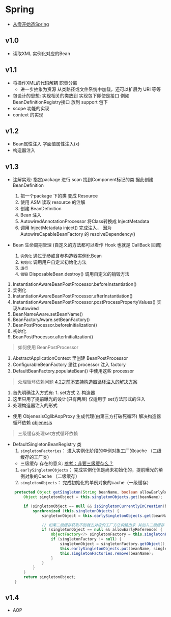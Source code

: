 # Spring
- [从零开始造Spring](https://chuansongme.com/n/2373343751011)

## v1.0
- 读取XML 实例化对应的Bean

## v1.1
- 将操作XML的代码解耦 职责分离
  - 进一步抽象为资源 从类路径或文件系统中加载，还可以扩展为 URI 等等
- 包设计的思想: 实现相关的类放到 实现包下即使是接口 例如 BeanDefinitionRegistry接口 放到 support 包下
- scope 功能的实现
- context 的实现

## v1.2
- Bean属性注入 字面值属性注入(x)
- 构造器注入

## v1.3
- 注解实现: 指定package 进行 scan 找到Component标记的类 据此创建 BeanDefinition
  1. 把一个package 下的类 变成 Resource
  1. 使用 ASM 读取 resource 的注解
  1. 创建 BeanDefinition
  1. Bean 注入
    1. AutowiredAnnotationProcessor 将Class转换成 InjectMetadata
    1. 调用 InjectMetadata inject() 完成注入， 因为 AutowireCapableBeanFactory 的 resolveDependency()

- Bean 生命周期管理 (自定义的方法都可以看作 Hook 也就是 CallBack 回调)
  1. `实例化` 通过无参或含参构造器实例化Bean
  1. `初始化` 调用用户自定义初始化方法
  1. `运行`
  1. `销毁` DisposableBean.destroy() 调用自定义的销毁方法


1. InstantiationAwareBeanPostProcessor.beforeInstantiation()
1. 实例化
1. InstantiationAwareBeanPostProcessor.afterInstantiation()
1. InstantiationAwareBeanPostProcessor.postProcessPropertyValues() 实现Autowired
1. BeanNameAware.setBeanName()
1. BeanFactoryAware.setBeanFactory()
1. BeanPostProcessor.beforeInitialization()
1. 初始化
1. BeanPostProcessor.afterInitialization()

> 如何使用 BeanPostProcessor
1. AbstractApplicationContext 里创建 BeanPostProcessor
1. ConfigurableBeanFactory 里往 processor 注入 factory
1. DefaultBeanFactory.populateBean() 中使用这些 processor

> 处理循环依赖问题 [4.2之前不支持构造器循环注入的解决方案](https://www.baeldung.com/circular-dependencies-in-spring)
1. 首先明确注入方式有: 1. set方式 2. 构造器
1. 这里只用了提前曝光的设计(只有两层) 仅适用于 set方法形式的注入
1. 处理构造器注入的形式
  - 使用 ObjenesisCglibAopProxy 生成代理(由第三方打破死循环) 解决构造器 循环依赖 [objenesis](http://objenesis.org/)

> 三级缓存处理set方式循环依赖
- DefaultSingletonBeanRegistry 类
  1. `singletonFactories`： 进入实例化阶段的单例对象工厂的cache （二级缓存的工厂类）
    - 三级缓存 存在的意义: [参考：非要三级缓存么？](https://www.cnblogs.com/youzhibing/p/14337244.html)
  1. `earlySingletonObjects`： 完成实例化但是尚未初始化的，提前曝光的单例对象的Cache （二级缓存）
  1. `singletonObjects`： 完成初始化的单例对象的cache（一级缓存）

```java
	protected Object getSingleton(String beanName, boolean allowEarlyReference) {
		Object singletonObject = this.singletonObjects.get(beanName);

		if (singletonObject == null && isSingletonCurrentlyInCreation(beanName)) {
			synchronized (this.singletonObjects) {
				singletonObject = this.earlySingletonObjects.get(beanName);

				// 如果二级缓存获取不到就去对应的工厂方法构建出来 并加入二级缓存
				if (singletonObject == null && allowEarlyReference) {
					ObjectFactory<?> singletonFactory = this.singletonFactories.get(beanName);
					if (singletonFactory != null) {
						singletonObject = singletonFactory.getObject();
						this.earlySingletonObjects.put(beanName, singletonObject);
						this.singletonFactories.remove(beanName);
					}
				}
			}
		}
		return singletonObject;
	}
```

## v1.4
- AOP
